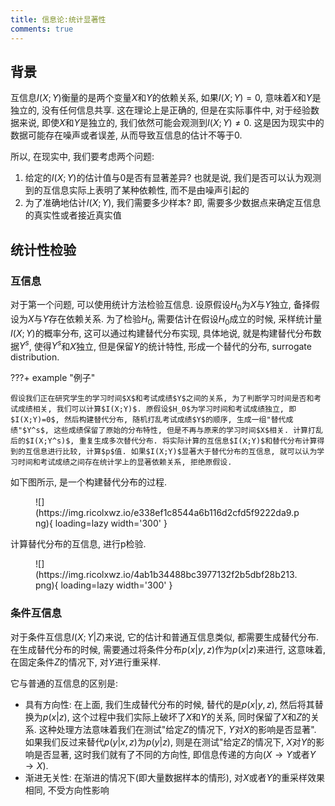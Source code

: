```yaml
---
title: 信息论:统计显著性
comments: true
---
```


## 背景

互信息$I(X; Y)$衡量的是两个变量$X$和$Y$的依赖关系, 如果$I(X;Y)=0$, 意味着$X$和$Y$是独立的, 没有任何信息共享. 这在理论上是正确的, 但是在实际事件中, 对于经验数据来说, 即使$X$和$Y$是独立的, 我们依然可能会观测到$I(X;Y)\neq 0$. 这是因为现实中的数据可能存在噪声或者误差, 从而导致互信息的估计不等于$0$. 

所以, 在现实中, 我们要考虑两个问题:

1. 给定的$I(X;Y)$的估计值与$0$是否有显著差异? 也就是说, 我们是否可以认为观测到的互信息实际上表明了某种依赖性, 而不是由噪声引起的
2. 为了准确地估计$I(X;Y)$, 我们需要多少样本? 即, 需要多少数据点来确定互信息的真实性或者接近真实值

## 统计性检验

### 互信息

对于第一个问题, 可以使用统计方法检验互信息. 设原假设$H_0$为$X$与$Y$独立, 备择假设为$X$与$Y$存在依赖关系. 为了检验$H_0$, 需要估计在假设$H_0$成立的时候, 采样统计量$I(X;Y)$的概率分布, 这可以通过构建替代分布实现, 具体地说, 就是构建替代分布数据$Y^s$, 使得$Y^s$和$X$独立, 但是保留$Y$的统计特性, 形成一个替代的分布, surrogate distribution.

???+ example "例子"

    假设我们正在研究学生的学习时间$X$和考试成绩$Y$之间的关系, 为了判断学习时间是否和考试成绩相关, 我们可以计算$I(X;Y)$. 原假设$H_0$为学习时间和考试成绩独立, 即$I(X;Y)=0$, 然后构建替代分布, 随机打乱考试成绩$Y$的顺序, 生成一组"替代成绩"$Y^s$, 这些成绩保留了原始的分布特性, 但是不再与原来的学习时间$X$相关. 计算打乱后的$I(X;Y^s)$, 重复生成多次替代分布. 将实际计算的互信息$I(X;Y)$和替代分布计算得到的互信息进行比较, 计算$p$值. 如果$I(X;Y)$显著大于替代分布的互信息, 就可以认为学习时间和考试成绩之间存在统计学上的显著依赖关系, 拒绝原假设.

如下图所示, 是一个构建替代分布的过程.

<figure markdown='1'>
![](https://img.ricolxwz.io/e338ef1c8544a6b116d2cfd5f9222da9.png){ loading=lazy width='300' }
</figure>

计算替代分布的互信息, 进行p检验. 

<figure markdown='1'>
![](https://img.ricolxwz.io/4ab1b34488bc3977132f2b5dbf28b213.png){ loading=lazy width='300' }
</figure>

### 条件互信息

对于条件互信息$I(X;Y|Z)$来说, 它的估计和普通互信息类似, 都需要生成替代分布. 在生成替代分布的时候, 需要通过将条件分布$p(x|y, z)$作为$p(x|z)$来进行, 这意味着, 在固定条件$Z$的情况下, 对$Y$进行重采样.

它与普通的互信息的区别是:

- 具有方向性: 在上面, 我们生成替代分布的时候, 替代的是$p(x|y, z)$, 然后将其替换为$p(x|z)$, 这个过程中我们实际上破坏了$X$和$Y$的关系, 同时保留了$X$和$Z$的关系. 这种处理方法意味着我们在测试"给定$Z$的情况下, $Y$对$X$的影响是否显著". 如果我们反过来替代$p(y|x, z)$为$p(y|z)$, 则是在测试"给定$Z$的情况下, $X$对$Y$的影响是否显著, 这时我们就有了不同的方向性, 即信息传递的方向($X\rightarrow Y$或者$Y\rightarrow X$).
- 渐进无关性: 在渐进的情况下(即大量数据样本的情形), 对$X$或者$Y$的重采样效果相同, 不受方向性影响

